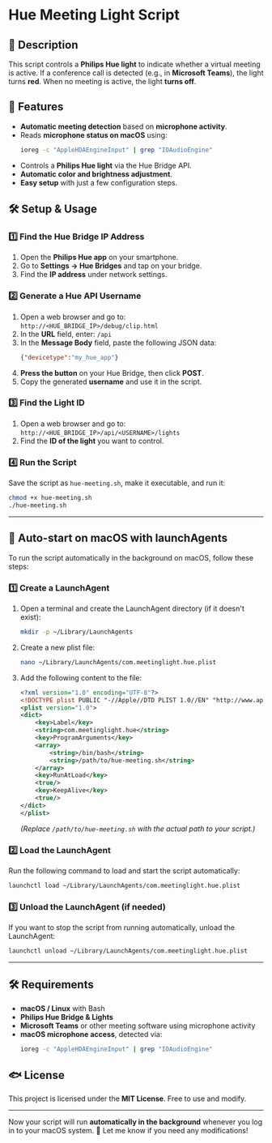 # Hue Meeting Light Script

## 📌 Description
This script controls a **Philips Hue light** to indicate whether a virtual meeting is active. If a conference call is detected (e.g., in **Microsoft Teams**), the light turns **red**. When no meeting is active, the light **turns off**.

## 🚀 Features
- **Automatic meeting detection** based on **microphone activity**.
- Reads **microphone status on macOS** using:
  ```sh
  ioreg -c "AppleHDAEngineInput" | grep "IOAudioEngine"
  ```
- Controls a **Philips Hue light** via the Hue Bridge API.
- **Automatic color and brightness adjustment**.
- **Easy setup** with just a few configuration steps.

## 🛠 Setup & Usage

### 1️⃣ Find the Hue Bridge IP Address
1. Open the **Philips Hue app** on your smartphone.
2. Go to **Settings → Hue Bridges** and tap on your bridge.
3. Find the **IP address** under network settings.

### 2️⃣ Generate a Hue API Username
1. Open a web browser and go to:
   `http://<HUE_BRIDGE_IP>/debug/clip.html`
2. In the **URL** field, enter: `/api`
3. In the **Message Body** field, paste the following JSON data:
   ```json
   {"devicetype":"my_hue_app"}
   ```
4. **Press the button** on your Hue Bridge, then click **POST**.
5. Copy the generated **username** and use it in the script.

### 3️⃣ Find the Light ID
1. Open a web browser and go to:
   `http://<HUE_BRIDGE_IP>/api/<USERNAME>/lights`
2. Find the **ID of the light** you want to control.

### 4️⃣ Run the Script
Save the script as `hue-meeting.sh`, make it executable, and run it:
```sh
chmod +x hue-meeting.sh
./hue-meeting.sh
```

---

## 🔄 Auto-start on macOS with launchAgents
To run the script automatically in the background on macOS, follow these steps:

### 1️⃣ Create a LaunchAgent
1. Open a terminal and create the LaunchAgent directory (if it doesn't exist):
   ```sh
   mkdir -p ~/Library/LaunchAgents
   ```
2. Create a new plist file:
   ```sh
   nano ~/Library/LaunchAgents/com.meetinglight.hue.plist
   ```
3. Add the following content to the file:
   ```xml
   <?xml version="1.0" encoding="UTF-8"?>
   <!DOCTYPE plist PUBLIC "-//Apple//DTD PLIST 1.0//EN" "http://www.apple.com/DTDs/PropertyList-1.0.dtd">
   <plist version="1.0">
   <dict>
       <key>Label</key>
       <string>com.meetinglight.hue</string>
       <key>ProgramArguments</key>
       <array>
           <string>/bin/bash</string>
           <string>/path/to/hue-meeting.sh</string>
       </array>
       <key>RunAtLoad</key>
       <true/>
       <key>KeepAlive</key>
       <true/>
   </dict>
   </plist>
   ```
   *(Replace `/path/to/hue-meeting.sh` with the actual path to your script.)*

### 2️⃣ Load the LaunchAgent
Run the following command to load and start the script automatically:
```sh
launchctl load ~/Library/LaunchAgents/com.meetinglight.hue.plist
```

### 3️⃣ Unload the LaunchAgent (if needed)
If you want to stop the script from running automatically, unload the LaunchAgent:
```sh
launchctl unload ~/Library/LaunchAgents/com.meetinglight.hue.plist
```

---

## 🛠 Requirements
- **macOS / Linux** with Bash
- **Philips Hue Bridge & Lights**
- **Microsoft Teams** or other meeting software using microphone activity
- **macOS microphone access**, detected via:
  ```sh
  ioreg -c "AppleHDAEngineInput" | grep "IOAudioEngine"
  ```

## 🐟 License
This project is licensed under the **MIT License**. Free to use and modify.

---

Now your script will run **automatically in the background** whenever you log in to your macOS system. 🚀 Let me know if you need any modifications!
